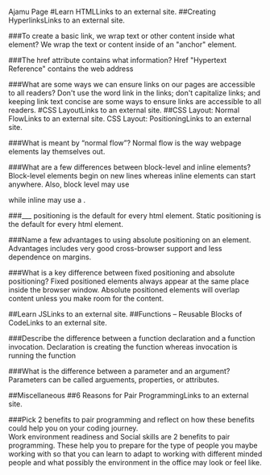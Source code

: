 Ajamu Page
#Learn HTMLLinks to an external site.
##Creating HyperlinksLinks to an external site.

###To create a basic link, we wrap text or other content inside what element?                                                                                              We wrap the text or content inside of an <a> "anchor" element.

###The href attribute contains what information?                                                                                                                          Href "Hypertext Reference" contains the web address

###What are some ways we can ensure links on our pages are accessible to all readers?                                                                                      Don't use the word link in the links; don't capitalize links; and keeping link text concise are some ways to ensure links are accessible to all readers.
#CSS LayoutLinks to an external site.
##CSS Layout: Normal FlowLinks to an external site. CSS Layout: PositioningLinks to an external site.

###What is meant by “normal flow”?                                                                                                                                        Normal flow is the way webpage elements lay themselves out.

###What are a few differences between block-level and inline elements?
   Block-level elements begin on new lines whereas inline elements can start anywhere.  Also, block level may use <div> while inline may use a <span>.

###___ positioning is the default for every html element.                                                                                                                  Static positioning is the default for every html element.

###Name a few advantages to using absolute positioning on an element.                                                                                                      Advantages includes very good cross-browser support and less dependence on margins.

###What is a key difference between fixed positioning and absolute positioning?                                                                                            Fixed positioned elements always appear at the same place inside the browser window.  Absolute positioned elements will overlap content unless you make room for the    content. 

##Learn JSLinks to an external site.
##Functions – Reusable Blocks of CodeLinks to an external site.

###Describe the difference between a function declaration and a function invocation.                                                                        Declaration    is creating the function whereas invocation is running the function

###What is the difference between a parameter and an argument?                                                                                                            Parameters can be called arguements, properties, or attributes.

##Miscellaneous
##6 Reasons for Pair ProgrammingLinks to an external site.

###Pick 2 benefits to pair programming and reflect on how these benefits could help you on your coding journey.  
   Work environment readiness and Social skills are 2 benefits to pair programming.  These help you to prepare for the type of people you maybe working with so that      you can learn to adapt to working with different minded people and what possibly the environment in the office may look or feel like.
